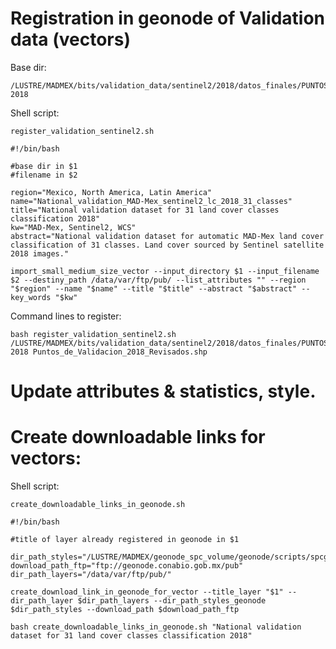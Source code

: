 # Registration in geonode of Validation data (vectors)

Base dir:

```
/LUSTRE/MADMEX/bits/validation_data/sentinel2/2018/datos_finales/PUNTOS_DE_VALIDACION-2018
```

Shell script:

`register_validation_sentinel2.sh`

```
#!/bin/bash

#base dir in $1
#filename in $2

region="Mexico, North America, Latin America"
name="National_validation_MAD-Mex_sentinel2_lc_2018_31_classes"
title="National validation dataset for 31 land cover classes classification 2018"
kw="MAD-Mex, Sentinel2, WCS"
abstract="National validation dataset for automatic MAD-Mex land cover classification of 31 classes. Land cover sourced by Sentinel satellite 2018 images."

import_small_medium_size_vector --input_directory $1 --input_filename $2 --destiny_path /data/var/ftp/pub/ --list_attributes "" --region "$region" --name "$name" --title "$title" --abstract "$abstract" --key_words "$kw"

```

Command lines to register:

```
bash register_validation_sentinel2.sh /LUSTRE/MADMEX/bits/validation_data/sentinel2/2018/datos_finales/PUNTOS_DE_VALIDACION-2018 Puntos_de_Validacion_2018_Revisados.shp
```

# Update attributes & statistics, style.

# Create downloadable links for vectors:

Shell script:

`create_downloadable_links_in_geonode.sh`

```
#!/bin/bash

#title of layer already registered in geonode in $1

dir_path_styles="/LUSTRE/MADMEX/geonode_spc_volume/geonode/scripts/spcgeonode/_volume_geodatadir/workspaces/geonode/styles"
download_path_ftp="ftp://geonode.conabio.gob.mx/pub"
dir_path_layers="/data/var/ftp/pub/"

create_download_link_in_geonode_for_vector --title_layer "$1" --dir_path_layer $dir_path_layers --dir_path_styles_geonode $dir_path_styles --download_path $download_path_ftp
```



```
bash create_downloadable_links_in_geonode.sh "National validation dataset for 31 land cover classes classification 2018"
``` 